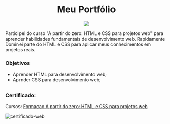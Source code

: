 <div>
  <h1 align="center"> Meu Portfólio </h1>
  <p align="center">
    <img loading="lazy" src="http://img.shields.io/static/v1?label=STATUS&message=DESENVOLVIDO&color=GREEN&style=for-the-badge"/>
  </p>
</div>

Participei do curso "A partir do zero: HTML e CSS para projetos web" para aprender habilidades fundamentais de desenvolvimento web. Rapidamente Dominei parte do HTML e CSS para aplicar meus conhecimentos em projetos reais.

### Objetivos

- Aprender HTML para desenvolvimento web;
- Aprnder CSS para desenvolvimento web;

##

### Certificado:

Cursos: [Formacao A partir do zero: HTML e CSS para projetos web](https://cursos.alura.com.br/formacao-html-css)

![certificado-web](https://github.com/JVAS42/portfolio-jvas/assets/61116930/1d3cc4c7-bf58-4987-9114-66f8e0827b4f)
